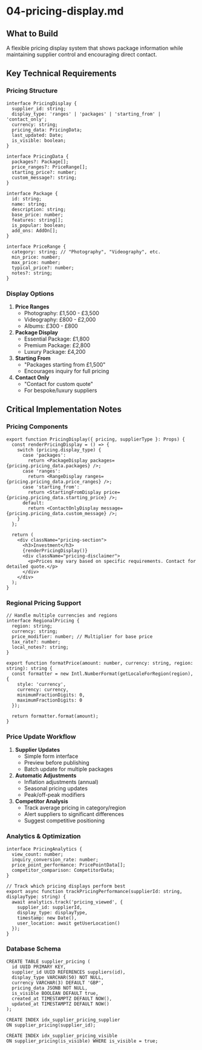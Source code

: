 # 04-pricing-display.md

## What to Build

A flexible pricing display system that shows package information while maintaining supplier control and encouraging direct contact.

## Key Technical Requirements

### Pricing Structure

```
interface PricingDisplay {
  supplier_id: string;
  display_type: 'ranges' | 'packages' | 'starting_from' | 'contact_only';
  currency: string;
  pricing_data: PricingData;
  last_updated: Date;
  is_visible: boolean;
}

interface PricingData {
  packages?: Package[];
  price_ranges?: PriceRange[];
  starting_price?: number;
  custom_message?: string;
}

interface Package {
  id: string;
  name: string;
  description: string;
  base_price: number;
  features: string[];
  is_popular: boolean;
  add_ons: AddOn[];
}

interface PriceRange {
  category: string; // "Photography", "Videography", etc.
  min_price: number;
  max_price: number;
  typical_price?: number;
  notes?: string;
}
```

### Display Options

1. **Price Ranges**
    - Photography: £1,500 - £3,500
    - Videography: £800 - £2,000
    - Albums: £300 - £800
2. **Package Display**
    - Essential Package: £1,800
    - Premium Package: £2,800
    - Luxury Package: £4,200
3. **Starting From**
    - "Packages starting from £1,500"
    - Encourages inquiry for full pricing
4. **Contact Only**
    - "Contact for custom quote"
    - For bespoke/luxury suppliers

## Critical Implementation Notes

### Pricing Components

```
export function PricingDisplay({ pricing, supplierType }: Props) {
  const renderPricingDisplay = () => {
    switch (pricing.display_type) {
      case 'packages':
        return <PackageDisplay packages={pricing.pricing_data.packages} />;
      case 'ranges':
        return <RangeDisplay ranges={pricing.pricing_data.price_ranges} />;
      case 'starting_from':
        return <StartingFromDisplay price={pricing.pricing_data.starting_price} />;
      default:
        return <ContactOnlyDisplay message={pricing.pricing_data.custom_message} />;
    }
  };
  
  return (
    <div className="pricing-section">
      <h3>Investment</h3>
      {renderPricingDisplay()}
      <div className="pricing-disclaimer">
        <p>Prices may vary based on specific requirements. Contact for detailed quote.</p>
      </div>
    </div>
  );
}
```

### Regional Pricing Support

```
// Handle multiple currencies and regions
interface RegionalPricing {
  region: string;
  currency: string;
  price_modifier: number; // Multiplier for base price
  tax_rate?: number;
  local_notes?: string;
}

export function formatPrice(amount: number, currency: string, region: string): string {
  const formatter = new Intl.NumberFormat(getLocaleForRegion(region), {
    style: 'currency',
    currency: currency,
    minimumFractionDigits: 0,
    maximumFractionDigits: 0
  });
  
  return formatter.format(amount);
}
```

### Price Update Workflow

1. **Supplier Updates**
    - Simple form interface
    - Preview before publishing
    - Batch update for multiple packages
2. **Automatic Adjustments**
    - Inflation adjustments (annual)
    - Seasonal pricing updates
    - Peak/off-peak modifiers
3. **Competitor Analysis**
    - Track average pricing in category/region
    - Alert suppliers to significant differences
    - Suggest competitive positioning

### Analytics & Optimization

```
interface PricingAnalytics {
  view_count: number;
  inquiry_conversion_rate: number;
  price_point_performance: PricePointData[];
  competitor_comparison: CompetitorData;
}

// Track which pricing displays perform best
export async function trackPricingPerformance(supplierId: string, displayType: string) {
  await analytics.track('pricing_viewed', {
    supplier_id: supplierId,
    display_type: displayType,
    timestamp: new Date(),
    user_location: await getUserLocation()
  });
}
```

### Database Schema

```
CREATE TABLE supplier_pricing (
  id UUID PRIMARY KEY,
  supplier_id UUID REFERENCES suppliers(id),
  display_type VARCHAR(50) NOT NULL,
  currency VARCHAR(3) DEFAULT 'GBP',
  pricing_data JSONB NOT NULL,
  is_visible BOOLEAN DEFAULT true,
  created_at TIMESTAMPTZ DEFAULT NOW(),
  updated_at TIMESTAMPTZ DEFAULT NOW()
);

CREATE INDEX idx_supplier_pricing_supplier 
ON supplier_pricing(supplier_id);

CREATE INDEX idx_supplier_pricing_visible 
ON supplier_pricing(is_visible) WHERE is_visible = true;
```